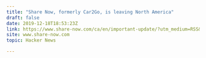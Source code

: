 ```yaml
---
title: "Share Now, formerly Car2Go, is leaving North America"
draft: false
date: 2019-12-18T18:53:23Z
link: https://www.share-now.com/ca/en/important-update/?utm_medium=RSS&utm_source=hune
site: www.share-now.com
topic: Hacker News  

---
```

